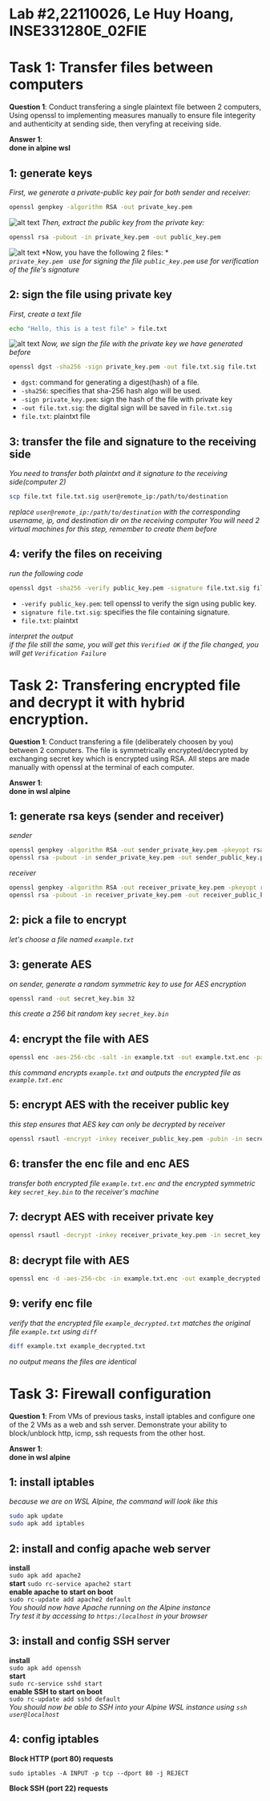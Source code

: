 # Lab #2,22110026, Le Huy Hoang, INSE331280E_02FIE

# Task 1: Transfer files between computers  
**Question 1**: 
Conduct transfering a single plaintext file between 2 computers, 
Using openssl to implementing measures manually to ensure file integerity and authenticity at sending side, 
then veryfing at receiving side. 

**Answer 1**:<br>
**done in alpine wsl**
## 1: generate keys
*First, we generate a private-public key pair for both sender and receiver:*<br>
```sh
openssl genpkey -algorithm RSA -out private_key.pem
```
![alt text](<Screenshot 2024-11-25 092728.png>)
*Then, extract the public key from the private key:*<br>
```sh
openssl rsa -pubout -in private_key.pem -out public_key.pem
```
![alt text](<Screenshot 2024-11-25 092845.png>)
*Now, you have the following 2 files: *<br>
*```private_key.pem ``` use for signing the file*
*```public_key.pem``` use for verification of the file's signature*
## 2:  sign the file using private key
*First, create a text file*<br>
```sh
echo "Hello, this is a test file" > file.txt
```
![alt text](<Screenshot 2024-11-25 092906.png>)
*Now, we sign the file with the private key we have generated before*<br>
```sh
openssl dgst -sha256 -sign private_key.pem -out file.txt.sig file.txt
```
- ```dgst```: command for generating a digest(hash) of a file.
- ```-sha256```: specifies that sha-256 hash algo will be used.
- ```-sign private_key.pem```: sign the hash of the file with private key
- ```-out file.txt.sig```: the digital sign will be saved in ```file.txt.sig```
- ```file.txt```: plaintxt file
## 3: transfer the file and signature to the receiving side
*You need to transfer both plaintxt and it signature to the receiving side(computer 2)*<br>
```sh
scp file.txt file.txt.sig user@remote_ip:/path/to/destination
```
*replace ```user@remote_ip:/path/to/destination``` with the corresponding username, ip, and destination dir on the receiving computer*
*You will need 2 virtual machines for this step, remember to create them before*<br>
## 4: verify the files on receiving
*run the following code*<br>
```sh
openssl dgst -sha256 -verify public_key.pem -signature file.txt.sig file.txt
```
- ```-verify public_key.pem```: tell openssl to verify the sign using public key.
- ```signature file.txt.sig```: specifies the file containing signature. 
- ```file.txt```: plaintxt

*interpret the output*<br>
*if the file still the same, you will get this ```Verified OK```*
*if the file changed, you will get ```Verification Failure```*
# Task 2: Transfering encrypted file and decrypt it with hybrid encryption. 
**Question 1**:
Conduct transfering a file (deliberately choosen by you) between 2 computers. 
The file is symmetrically encrypted/decrypted by exchanging secret key which is encrypted using RSA. 
All steps are made manually with openssl at the terminal of each computer.

**Answer 1**:<br>
**done in wsl alpine**
## 1: generate rsa keys (sender and receiver)
*sender*
```sh
openssl genpkey -algorithm RSA -out sender_private_key.pem -pkeyopt rsa_keygen_bits:2048
openssl rsa -pubout -in sender_private_key.pem -out sender_public_key.pem
```
*receiver*
```sh
openssl genpkey -algorithm RSA -out receiver_private_key.pem -pkeyopt rsa_keygen_bits:2048
openssl rsa -pubout -in receiver_private_key.pem -out receiver_public_key.pem
```
## 2: pick a file to encrypt
*let's choose a file named ```example.txt```*
## 3: generate AES
*on sender, generate a random symmetric key to use for AES encryption*
```sh
openssl rand -out secret_key.bin 32
```
*this create a 256 bit random key ```secret_key.bin```*
## 4: encrypt the file with AES 
```sh
openssl enc -aes-256-cbc -salt -in example.txt -out example.txt.enc -pass file:./secret_key.bin
```
*this command encrypts ```example.txt``` and outputs the encrypted file as ```example.txt.enc```*
## 5: encrypt AES with the receiver public key
*this step ensures that AES key can only be decrypted by receiver*
```sh
openssl rsautl -encrypt -inkey receiver_public_key.pem -pubin -in secret_key.bin -out secret_key.enc
```
## 6: transfer the enc file and enc AES
*transfer both encrypted file ```example.txt.enc``` and the encrypted symmetric key ```secret_key.bin``` to the receiver's machine*
## 7: decrypt AES with receiver private key
```sh
openssl rsautl -decrypt -inkey receiver_private_key.pem -in secret_key.enc -out secret_key_decrypted.bin
```
## 8: decrypt file with AES
```sh
openssl enc -d -aes-256-cbc -in example.txt.enc -out example_decrypted.txt -pass file:./secret_key_decrypted.bin
```
## 9: verify enc file
*verify that the encrypted file ```example_decrypted.txt``` matches the original file ```example.txt```*
*using ```diff```*
```sh
diff example.txt example_decrypted.txt
```
*no output means the files are identical*
# Task 3: Firewall configuration
**Question 1**:
From VMs of previous tasks, install iptables and configure one of the 2 VMs as a web and ssh server. Demonstrate your ability to block/unblock http, icmp, ssh requests from the other host.

**Answer 1**:<br>
**done in wsl alpine**
## 1: install iptables
*because we are on WSL Alpine, the command will look like this*
```sh
sudo apk update
sudo apk add iptables
```
## 2: install and config apache web server
**install**<br>
```sudo apk add apache2```<br>
**start**
```sudo rc-service apache2 start```<br>
**enable apache to start on boot** <br>
```sudo rc-update add apache2 default``` <br>
*You should now have Apache running on the Alpine instance*<br>
*Try test it by accessing to ```https:/localhost``` in your browser*
## 3: install and config SSH server
**install**<br>
```sudo apk add openssh```<br>
**start**<br>
```sudo rc-service sshd start```<br>
**enable SSH to start on boot**<br>
```sudo rc-update add sshd default```<br>
*You should now be able to SSH into your Alpine WSL instance using ```ssh user@localhost```*
## 4: config iptables

**Block HTTP (port 80) requests**<br>

```sudo iptables -A INPUT -p tcp --dport 80 -j REJECT```<br>

**Block SSH (port 22) requests**<br>



